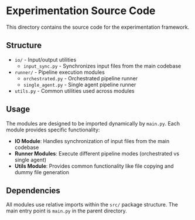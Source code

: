 # Experimentation Source Code

This directory contains the source code for the experimentation framework.

## Structure

- `io/` - Input/output utilities
  - `input_sync.py` - Synchronizes input files from the main codebase
- `runner/` - Pipeline execution modules
  - `orchestrated.py` - Orchestrated pipeline runner
  - `single_agent.py` - Single agent pipeline runner
- `utils.py` - Common utilities used across modules

## Usage

The modules are designed to be imported dynamically by `main.py`. Each module provides specific functionality:

- **IO Module**: Handles synchronization of input files from the main codebase
- **Runner Modules**: Execute different pipeline modes (orchestrated vs single agent)
- **Utils Module**: Provides common functionality like file copying and dummy file generation

## Dependencies

All modules use relative imports within the `src/` package structure. The main entry point is `main.py` in the parent directory.
